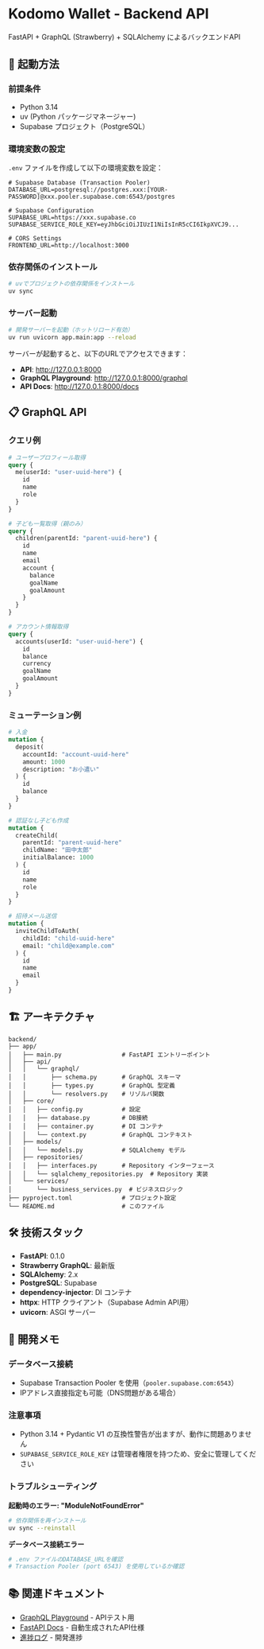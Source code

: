 # Kodomo Wallet - Backend API

FastAPI + GraphQL (Strawberry) + SQLAlchemy によるバックエンドAPI

## 🚀 起動方法

### 前提条件

- Python 3.14
- uv (Python パッケージマネージャー)
- Supabase プロジェクト（PostgreSQL）

### 環境変数の設定

`.env` ファイルを作成して以下の環境変数を設定：

```env
# Supabase Database (Transaction Pooler)
DATABASE_URL=postgresql://postgres.xxx:[YOUR-PASSWORD]@xxx.pooler.supabase.com:6543/postgres

# Supabase Configuration
SUPABASE_URL=https://xxx.supabase.co
SUPABASE_SERVICE_ROLE_KEY=eyJhbGciOiJIUzI1NiIsInR5cCI6IkpXVCJ9...

# CORS Settings
FRONTEND_URL=http://localhost:3000
```

### 依存関係のインストール

```bash
# uvでプロジェクトの依存関係をインストール
uv sync
```

### サーバー起動

```bash
# 開発サーバーを起動（ホットリロード有効）
uv run uvicorn app.main:app --reload
```

サーバーが起動すると、以下のURLでアクセスできます：

- **API**: http://127.0.0.1:8000
- **GraphQL Playground**: http://127.0.0.1:8000/graphql
- **API Docs**: http://127.0.0.1:8000/docs

## 📋 GraphQL API

### クエリ例

```graphql
# ユーザープロフィール取得
query {
  me(userId: "user-uuid-here") {
    id
    name
    role
  }
}

# 子ども一覧取得（親のみ）
query {
  children(parentId: "parent-uuid-here") {
    id
    name
    email
    account {
      balance
      goalName
      goalAmount
    }
  }
}

# アカウント情報取得
query {
  accounts(userId: "user-uuid-here") {
    id
    balance
    currency
    goalName
    goalAmount
  }
}
```

### ミューテーション例

```graphql
# 入金
mutation {
  deposit(
    accountId: "account-uuid-here"
    amount: 1000
    description: "お小遣い"
  ) {
    id
    balance
  }
}

# 認証なし子ども作成
mutation {
  createChild(
    parentId: "parent-uuid-here"
    childName: "田中太郎"
    initialBalance: 1000
  ) {
    id
    name
    role
  }
}

# 招待メール送信
mutation {
  inviteChildToAuth(
    childId: "child-uuid-here"
    email: "child@example.com"
  ) {
    id
    name
    email
  }
}
```

## 🏗️ アーキテクチャ

```
backend/
├── app/
│   ├── main.py                 # FastAPI エントリーポイント
│   ├── api/
│   │   └── graphql/
│   │       ├── schema.py       # GraphQL スキーマ
│   │       ├── types.py        # GraphQL 型定義
│   │       └── resolvers.py    # リゾルバ関数
│   ├── core/
│   │   ├── config.py           # 設定
│   │   ├── database.py         # DB接続
│   │   ├── container.py        # DI コンテナ
│   │   └── context.py          # GraphQL コンテキスト
│   ├── models/
│   │   └── models.py           # SQLAlchemy モデル
│   ├── repositories/
│   │   ├── interfaces.py       # Repository インターフェース
│   │   └── sqlalchemy_repositories.py  # Repository 実装
│   └── services/
│       └── business_services.py  # ビジネスロジック
├── pyproject.toml              # プロジェクト設定
└── README.md                   # このファイル
```

## 🛠️ 技術スタック

- **FastAPI**: 0.1.0
- **Strawberry GraphQL**: 最新版
- **SQLAlchemy**: 2.x
- **PostgreSQL**: Supabase
- **dependency-injector**: DI コンテナ
- **httpx**: HTTP クライアント（Supabase Admin API用）
- **uvicorn**: ASGI サーバー

## 📝 開発メモ

### データベース接続

- Supabase Transaction Pooler を使用（`pooler.supabase.com:6543`）
- IPアドレス直接指定も可能（DNS問題がある場合）

### 注意事項

- Python 3.14 + Pydantic V1 の互換性警告が出ますが、動作に問題ありません
- `SUPABASE_SERVICE_ROLE_KEY` は管理者権限を持つため、安全に管理してください

### トラブルシューティング

**起動時のエラー: "ModuleNotFoundError"**
```bash
# 依存関係を再インストール
uv sync --reinstall
```

**データベース接続エラー**
```bash
# .env ファイルのDATABASE_URLを確認
# Transaction Pooler (port 6543) を使用しているか確認
```

## 📚 関連ドキュメント

- [GraphQL Playground](http://127.0.0.1:8000/graphql) - APIテスト用
- [FastAPI Docs](http://127.0.0.1:8000/docs) - 自動生成されたAPI仕様
- [進捗ログ](../documents/progress-log.md) - 開発進捗
